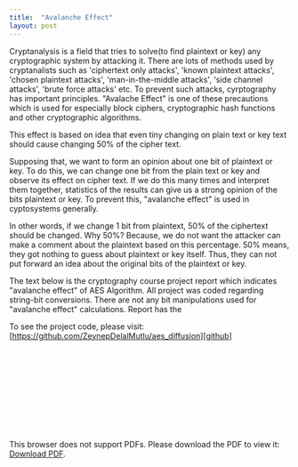 ```yaml
---
title:  "Avalanche Effect"
layout: post
---
```


Cryptanalysis is a field that tries to solve(to find plaintext or key) any cryptographic system by attacking it. There are lots of methods used by cryptanalists such as 'ciphertext only attacks', 'known plaintext attacks', 'chosen plaintext attacks', 'man-in-the-middle attacks', 'side channel attacks', 'brute force attacks' etc. To prevent such attacks, cyrptography has important principles. "Avalache Effect" is one of these precautions which is used for especially block ciphers, cryptographic hash functions and other cryptographic algorithms.


This effect is based on idea that even tiny changing on plain text or key text should cause changing 50% of the cipher text.

Supposing that, we want to form an opinion about one bit of plaintext or key. To do this, we can change one bit from the plain text or key and observe its effect on cipher text. If we do this many times and interpret them together, statistics of the results can give us a strong opinion of the bits plaintext or key. To prevent this, "avalanche effect" is used  in cyptosystems generally. 

In other words, if we change 1 bit from plaintext, 50% of the ciphertext should be changed. Why 50%? Because, we do not want the attacker can make a comment about the plaintext based on this percentage. 50% means, they got nothing to guess about plaintext or key itself. Thus, they can not put forward an idea about the original bits of the plaintext or key.

The text below is the cryptography course project report which indicates "avalanche effect" of AES Algorithm. All project was coded regarding string-bit conversions. There are not any bit manipulations used for "avalanche effect" calculations. Report has the 

To see the project code, please visit: [https://github.com/ZeynepDelalMutlu/aes_diffusion][github] 



<object data="https://zeynepdelalmutlu.github.io/assets/MutluZeynepDelal_Report_ProjectAESConfusionDiffusion.pdf" type="application/pdf" width="700px" height="700px">
    <embed src="https://zeynepdelalmutlu.github.io/assets/MutluZeynepDelal_Report_ProjectAESConfusionDiffusion.pdf">
        <p>This browser does not support PDFs. Please download the PDF to view it: <a href="https://zeynepdelalmutlu.github.io/assets/MutluZeynepDelal_Report_ProjectAESConfusionDiffusion.pdf">Download PDF</a>.</p>
    </embed>
</object>


[github]: https://github.com/ZeynepDelalMutlu/aes_diffusion/

